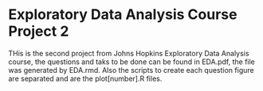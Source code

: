 # Exploratory Data Analysis Course Project 2
THis is the second project from Johns Hopkins Exploratory Data Analysis course, the questions and taks to be done can be found in EDA.pdf, the file was generated by EDA.rmd. Also the scripts to create each question figure are separated and are the plot[number].R files.